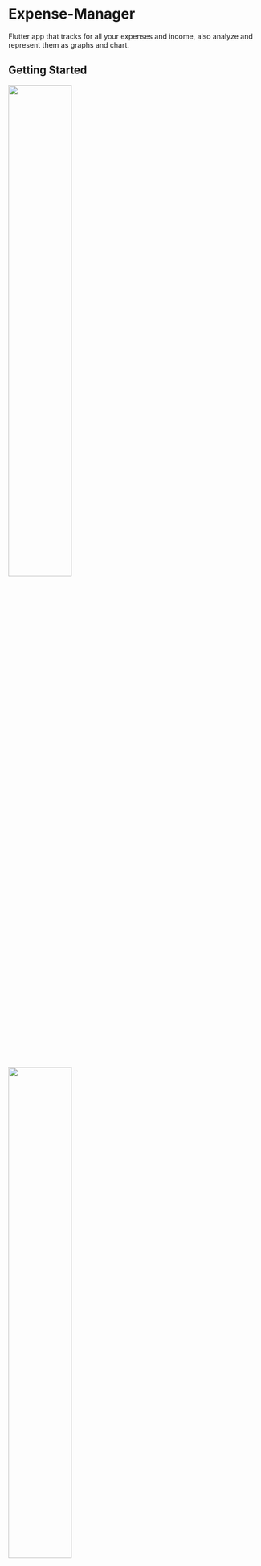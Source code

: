 # Expense-Manager

Flutter app that tracks for all your expenses and income, also analyze and represent them as graphs and chart.

## Getting Started

<img hegiht ="50" width="50%"  src="https://github.com/ankitzadafiya/Expense-Manager/blob/main/UI/GET-STARTED-1.png" />

<img hegiht ="50%" width="50%"  src="https://github.com/ankitzadafiya/Expense-Manager/blob/main/UI/GET%20STARTED%202.png" />

<img hegiht ="50%" width="50%"  src="https://github.com/ankitzadafiya/Expense-Manager/blob/main/UI/GET%20STARTED%203png.png" />

<img hegiht ="50%" width="50%"  src="https://github.com/ankitzadafiya/Expense-Manager/blob/main/UI/GET%20STARTED%204.png" />

<img hegiht ="50%" width="50%"  src="https://github.com/ankitzadafiya/Expense-Manager/blob/main/UI/DASHBOARD.png" />

<img hegiht ="50%" width="50%"  src="https://github.com/ankitzadafiya/Expense-Manager/blob/main/UI/SETTING%201.png" />

<img hegiht ="50%" width="50%"  src="https://github.com/ankitzadafiya/Expense-Manager/blob/main/UI/SETTING%202.png" />

<img hegiht ="50%" width="50%"  src="https://github.com/ankitzadafiya/Expense-Manager/blob/main/UI/BUDGET.png" />

<img hegiht ="50%" width="50%"  src="https://github.com/ankitzadafiya/Expense-Manager/blob/main/UI/ADD%20CATEGORY%202.png" />

<img hegiht ="50%" width="50%"  src="https://github.com/ankitzadafiya/Expense-Manager/blob/main/UI/ADD%202.png" />

<img hegiht ="50%" width="50%"  src="https://github.com/ankitzadafiya/Expense-Manager/blob/main/UI/ADD%204%20CROP.png" />

<img hegiht ="50%" width="50%"  src="https://github.com/ankitzadafiya/Expense-Manager/blob/main/UI/VIEW%201.png" />

<img hegiht ="50%" width="50%"  src="https://github.com/ankitzadafiya/Expense-Manager/blob/main/UI/DELETE_.png" />

<img hegiht ="50%" width="50%"  src="https://github.com/ankitzadafiya/Expense-Manager/blob/main/UI/DELETE%202.png" />

<img hegiht ="50%" width="50%"  src="https://github.com/ankitzadafiya/Expense-Manager/blob/main/UI/SEARCH.png" />

<img hegiht ="50%" width="50%"  src="https://github.com/ankitzadafiya/Expense-Manager/blob/main/UI/OVERVIEW%201.png" />

<img hegiht ="50%" width="50%"  src="https://github.com/ankitzadafiya/Expense-Manager/blob/main/UI/OVERVIEW%202.png" />

<img hegiht ="50%" width="50%"  src="https://github.com/ankitzadafiya/Expense-Manager/blob/main/UI/FILTER%20AMOUNT.png" />

<img hegiht ="50%" width="50%"  src="https://github.com/ankitzadafiya/Expense-Manager/blob/main/UI/FILTER%20DATE%201.png" />


